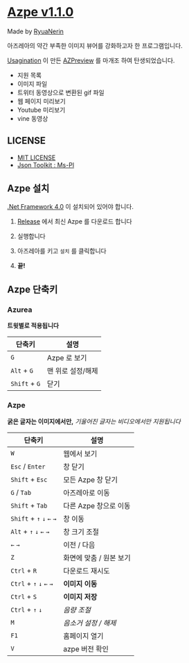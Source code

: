 # [Azpe v1.1.0](https://github.com/RyuaNerin/Azpe/releases/latest)

Made by [RyuaNerin](https://ryuanerin.kr/)

아즈레아의 약간 부족한 이미지 뷰어를 강화하고자 한 프로그램입니다.

[Usagination](https://github.com/Usagination) 이 만든 [AZPreview](https://github.com/Usagination/AZPreview) 를 마개조 하여 탄생되었습니다.

* 지원 목록
 * 이미지 파일
 * 트위터 동영상으로 변환된 gif 파일
 * 웹 페이지 미리보기
 * Youtube 미리보기
 * vine 동영상


## LICENSE
* [MIT LICENSE](/LICENSE)
* [Json Toolkit : Ms-Pl](http://jsontoolkit.codeplex.com/license)


## Azpe 설치

[.Net Framework 4.0](https://www.microsoft.com/ko-kr/download/details.aspx?id=17851) 이 설치되어 있어야 합니다.

1. [Release](https://github.com/RyuaNerin/Azpe/releases/latest) 에서 최신 Azpe 를 다운로드 합니다

2. 실행합니다

3. 아즈레아를 키고 `설치` 를 클릭합니다

4. **끝!**


## Azpe 단축키
### Azurea

**트윗별로 적용됩니다**

|단축키|설명|
|---|---|
|`G`|Azpe 로 보기|
|`Alt` + `G`|맨 위로 설정/해제|
|`Shift` + `G`|닫기|


### Azpe

**굵은 글자는 이미지에서만,** *기울어진 글자는 비디오에서만 지원됩니다*

|단축키|설명|
|---|---|
|`W`|웹에서 보기|
|`Esc` / `Enter`|창 닫기|
|`Shift` + `Esc`|모든 Azpe 창 닫기|
|`G` / `Tab`|아즈레아로 이동|
|`Shift` + `Tab`|다른 Azpe 창으로 이동|
|`Shift` + `↑` `↓` `←` `→`|창 이동|
|`Alt` + `↑` `↓` `←` `→`| 창 크기 조절|
|`←` `→`|이전 / 다음|
|`Z`|화면에 맞춤 / 원본 보기|
|`Ctrl` + `R`|다운로드 재시도|
|`Ctrl` + `↑` `↓` `←` `→`|**이미지 이동**|
|`Ctrl` + `S`|**이미지 저장**|
|`Ctrl` + `↑` `↓`|*음량 조절*|
|`M`|*음소거 설정 / 해제*|
|`F1`|홈페이지 열기|
|`V`|azpe 버전 확인|